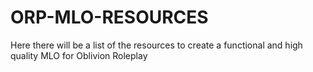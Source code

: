 # ORP-MLO-RESOURCES
Here there will be a list of the resources to create a functional and high quality MLO for Oblivion Roleplay
